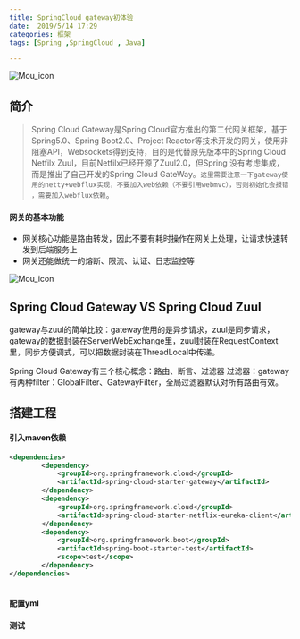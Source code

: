 ```yaml
---
title: SpringCloud gateway初体验
date:  2019/5/14 17:29
categories: 框架
tags: [Spring ,SpringCloud , Java]

---
```

<!-- 展示图片 -->
![Mou_icon](http://justyy.com/wp-content/uploads/2016/01/markdown-syntax-language.png)

## 简介
> Spring Cloud Gateway是Spring Cloud官方推出的第二代网关框架，基于Spring5.0、Spring Boot2.0、Project Reactor等技术开发的网关，使用非阻塞API，Websockets得到支持，目的是代替原先版本中的Spring Cloud Netfilx Zuul，目前Netfilx已经开源了Zuul2.0，但Spring 没有考虑集成，而是推出了自己开发的Spring Cloud GateWay。`这里需要注意一下gateway使用的netty+webflux实现，不要加入web依赖（不要引用webmvc），否则初始化会报错 ，需要加入webflux依赖`。


#### 网关的基本功能
* 网关核心功能是路由转发，因此不要有耗时操作在网关上处理，让请求快速转发到后端服务上
* 网关还能做统一的熔断、限流、认证、日志监控等

![Mou_icon](https://img-blog.csdnimg.cn/20190115094937733.png?x-oss-process=image/watermark,type_ZmFuZ3poZW5naGVpdGk,shadow_10,text_aHR0cHM6Ly9ibG9nLmNzZG4ubmV0L3podXl1MTk5MTEwMTY1MjA=,size_16,color_FFFFFF,t_70)

## Spring Cloud Gateway VS Spring Cloud Zuul
gateway与zuul的简单比较：gateway使用的是异步请求，zuul是同步请求，gateway的数据封装在ServerWebExchange里，zuul封装在RequestContext里，同步方便调式，可以把数据封装在ThreadLocal中传递。

Spring Cloud Gateway有三个核心概念：路由、断言、过滤器
过滤器：gateway有两种filter：GlobalFilter、GatewayFilter，全局过滤器默认对所有路由有效。


## 搭建工程

#### 引入maven依赖
```xml
<dependencies>
        <dependency>
            <groupId>org.springframework.cloud</groupId>
            <artifactId>spring-cloud-starter-gateway</artifactId>
        </dependency>
        <dependency>
            <groupId>org.springframework.cloud</groupId>
            <artifactId>spring-cloud-starter-netflix-eureka-client</artifactId>
        </dependency>
        <dependency>
            <groupId>org.springframework.boot</groupId>
            <artifactId>spring-boot-starter-test</artifactId>
            <scope>test</scope>
        </dependency>
</dependencies> 
       
```

#### 配置yml

#### 测试